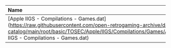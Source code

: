 |Name|Size|
|:---|---:|
|[Apple IIGS - Compilations - Games.dat](https://raw.githubusercontent.com/open-retrogaming-archive/dat-catalog/main/root/basic/TOSEC/Apple/IIGS/Compilations/Games/Apple IIGS - Compilations - Games.dat)|9353|
